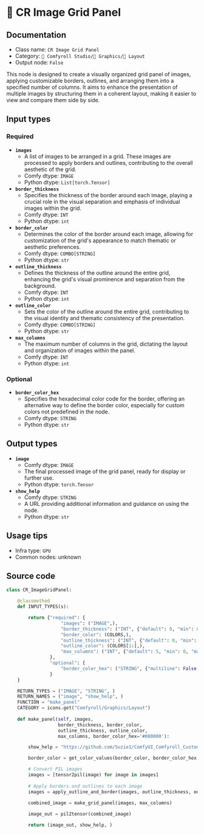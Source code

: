 # 🌁 CR Image Grid Panel
## Documentation
- Class name: `CR Image Grid Panel`
- Category: `🧩 Comfyroll Studio/👾 Graphics/🌁 Layout`
- Output node: `False`

This node is designed to create a visually organized grid panel of images, applying customizable borders, outlines, and arranging them into a specified number of columns. It aims to enhance the presentation of multiple images by structuring them in a coherent layout, making it easier to view and compare them side by side.
## Input types
### Required
- **`images`**
    - A list of images to be arranged in a grid. These images are processed to apply borders and outlines, contributing to the overall aesthetic of the grid.
    - Comfy dtype: `IMAGE`
    - Python dtype: `List[torch.Tensor]`
- **`border_thickness`**
    - Specifies the thickness of the border around each image, playing a crucial role in the visual separation and emphasis of individual images within the grid.
    - Comfy dtype: `INT`
    - Python dtype: `int`
- **`border_color`**
    - Determines the color of the border around each image, allowing for customization of the grid's appearance to match thematic or aesthetic preferences.
    - Comfy dtype: `COMBO[STRING]`
    - Python dtype: `str`
- **`outline_thickness`**
    - Defines the thickness of the outline around the entire grid, enhancing the grid's visual prominence and separation from the background.
    - Comfy dtype: `INT`
    - Python dtype: `int`
- **`outline_color`**
    - Sets the color of the outline around the entire grid, contributing to the visual identity and thematic consistency of the presentation.
    - Comfy dtype: `COMBO[STRING]`
    - Python dtype: `str`
- **`max_columns`**
    - The maximum number of columns in the grid, dictating the layout and organization of images within the panel.
    - Comfy dtype: `INT`
    - Python dtype: `int`
### Optional
- **`border_color_hex`**
    - Specifies the hexadecimal color code for the border, offering an alternative way to define the border color, especially for custom colors not predefined in the node.
    - Comfy dtype: `STRING`
    - Python dtype: `str`
## Output types
- **`image`**
    - Comfy dtype: `IMAGE`
    - The final processed image of the grid panel, ready for display or further use.
    - Python dtype: `torch.Tensor`
- **`show_help`**
    - Comfy dtype: `STRING`
    - A URL providing additional information and guidance on using the node.
    - Python dtype: `str`
## Usage tips
- Infra type: `GPU`
- Common nodes: unknown


## Source code
```python
class CR_ImageGridPanel:

    @classmethod
    def INPUT_TYPES(s):

        return {"required": {
                    "images": ("IMAGE",),
                    "border_thickness": ("INT", {"default": 0, "min": 0, "max": 1024}),
                    "border_color": (COLORS,),
                    "outline_thickness": ("INT", {"default": 0, "min": 0, "max": 1024}),
                    "outline_color": (COLORS[1:],),
                    "max_columns": ("INT", {"default": 5, "min": 0, "max": 256}), 
                },
                "optional": {
                    "border_color_hex": ("STRING", {"multiline": False, "default": "#000000"})                
                }
    }

    RETURN_TYPES = ("IMAGE", "STRING", )
    RETURN_NAMES = ("image", "show_help", )
    FUNCTION = "make_panel"
    CATEGORY = icons.get("Comfyroll/Graphics/Layout")
    
    def make_panel(self, images,
                   border_thickness, border_color,
                   outline_thickness, outline_color, 
                   max_columns, border_color_hex='#000000'):

        show_help = "https://github.com/Suzie1/ComfyUI_Comfyroll_CustomNodes/wiki/Layout-Nodes#cr-image-grid-panel"

        border_color = get_color_values(border_color, border_color_hex, color_mapping)

        # Convert PIL images
        images = [tensor2pil(image) for image in images]
            
        # Apply borders and outlines to each image
        images = apply_outline_and_border(images, outline_thickness, outline_color, border_thickness, border_color)

        combined_image = make_grid_panel(images, max_columns)
        
        image_out = pil2tensor(combined_image)

        return (image_out, show_help, )   

```
